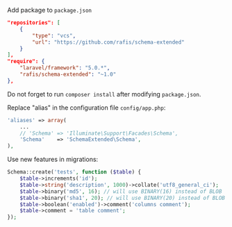 Add package to `package.json`
```json
"repositories": [
    {
        "type": "vcs",
        "url": "https://github.com/rafis/schema-extended"
    }
],
"require": {
    "laravel/framework": "5.0.*",
    "rafis/schema-extended": "~1.0"
},
```

Do not forget to run `composer install` after modifying `package.json`.

Replace "alias" in the configuration file `config/app.php`:
```php
'aliases' => array(
    ...
    // 'Schema' => 'Illuminate\Support\Facades\Schema',
    'Schema'    => 'SchemaExtended\Schema',
),
```

Use new features in migrations:
```php
Schema::create('tests', function ($table) {
    $table->increments('id');
    $table->string('description', 1000)->collate('utf8_general_ci');
    $table->binary('md5', 16); // will use BINARY(16) instead of BLOB
    $table->binary('sha1', 20); // will use BINARY(20) instead of BLOB
    $table->boolean('enabled')->comment('columns comment');
    $table->comment = 'table comment';
});
```